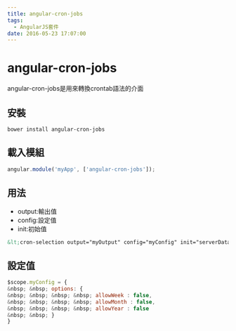 ```yaml
---
title: angular-cron-jobs
tags:
  - AngularJS套件
date: 2016-05-23 17:07:00
---
```


# angular-cron-jobs
angular-cron-jobs是用來轉換crontab語法的介面

## 安裝
```shell
bower install angular-cron-jobs
```

## 載入模組
```javascript
angular.module('myApp', ['angular-cron-jobs']);
```

## 用法
* output:輸出值
* config:設定值
* init:初始值
```html
&lt;cron-selection output="myOutput" config="myConfig" init="serverData"&gt;&lt;/cron-selection&gt;
```

## 設定值
```javascript
$scope.myConfig = {
&nbsp; &nbsp; options: {
&nbsp; &nbsp; &nbsp; &nbsp; allowWeek : false,
&nbsp; &nbsp; &nbsp; &nbsp; allowMonth : false,
&nbsp; &nbsp; &nbsp; &nbsp; allowYear : false
&nbsp; &nbsp; }
}
```